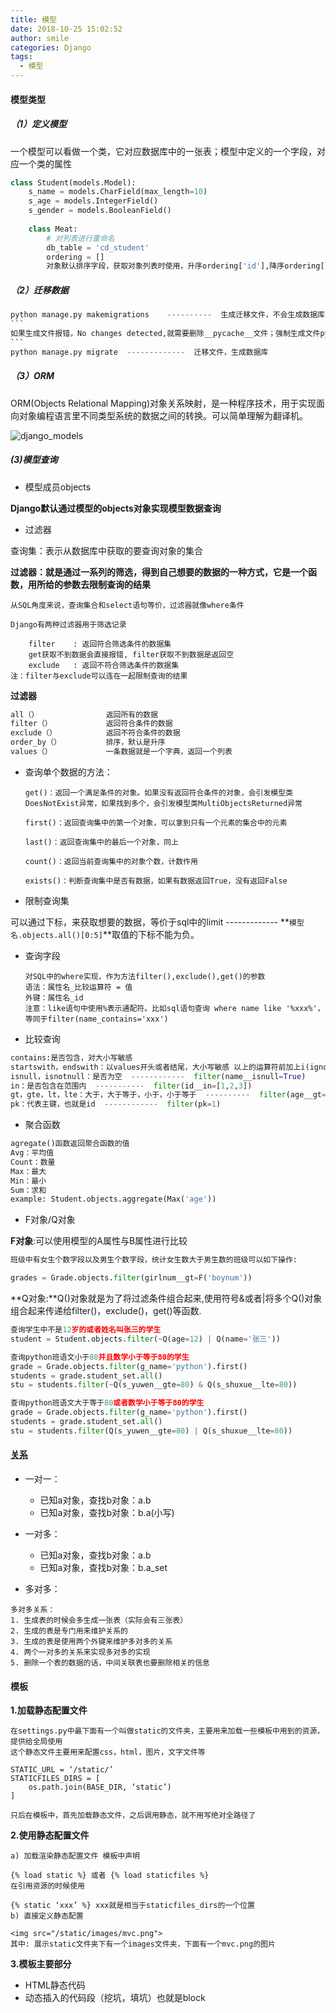```yaml
---
title: 模型
date: 2018-10-25 15:02:52
author: smile
categories: Django
tags: 
  - 模型
---
```



#### 模型类型

##### （1）定义模型

一个模型可以看做一个类，它对应数据库中的一张表；模型中定义的一个字段，对应一个类的属性

```python
class Student(models.Model):
    s_name = models.CharField(max_length=10)
    s_age = models.IntegerField()
    s_gender = models.BooleanField()
   
    class Meat:
        # 对列表进行重命名
        db_table = 'cd_student'
        ordering = []
        对象默认排序字段，获取对象列表时使用，升序ordering['id'],降序ordering['-id']
```

##### （2）迁移数据

```python
python manage.py makemigrations    ----------  生成迁移文件，不会生成数据库中的表
​```
如果生成文件报错，No changes detected,就需要删除__pycache__文件；强制生成文件python manage.py makemigrations xxx (xxx就是app的名称)；并删除数据库中app字段为XXX的数据。
​```
python manage.py migrate  -------------  迁移文件，生成数据库
```

##### （3）ORM

ORM(Objects Relational Mapping)对象关系映射，是一种程序技术，用于实现面向对象编程语言里不同类型系统的数据之间的转换。可以简单理解为翻译机。

![django_models](F:\gitee\web-img\django_models.jpg)

##### (3)模型查询

- 模型成员objects

**Django默认通过模型的objects对象实现模型数据查询**

- 过滤器

查询集：表示从数据库中获取的要查询对象的集合

**过滤器：就是通过一系列的筛选，得到自己想要的数据的一种方式，它是一个函数，用所给的参数去限制查询的结果**

```
从SQL角度来说，查询集合和select语句等价，过滤器就像where条件

Django有两种过滤器用于筛选记录

	filter	  : 返回符合筛选条件的数据集
	get获取不到数据会直接报错, filter获取不到数据是返回空
	exclude   : 返回不符合筛选条件的数据集
注：filter与exclude可以连在一起限制查询的结果
```

**过滤器**

```python
all（）               返回所有的数据
filter（）            返回符合条件的数据
exclude（）           返回不符合条件的数据
order_by（）          排序，默认是升序
values（）            一条数据就是一个字典，返回一个列表
```

- 查询单个数据的方法：

  ```
  get()：返回一个满足条件的对象。如果没有返回符合条件的对象，会引发模型类DoesNotExist异常，如果找到多个，会引发模型类MultiObjectsReturned异常
  
  first()：返回查询集中的第一个对象，可以拿到只有一个元素的集合中的元素
  
  last()：返回查询集中的最后一个对象，同上
  
  count()：返回当前查询集中的对象个数，计数作用
  
  exists()：判断查询集中是否有数据，如果有数据返回True，没有返回False
  
  ```

- 限制查询集

可以通过下标，来获取想要的数据，等价于sql中的limit   -------------   **`模型名.objects.all()[0:5]`**取值的下标不能为负。

- 查询字段



  ```
  对SQL中的where实现，作为方法filter(),exclude(),get()的参数
  语法：属性名_比较运算符 = 值
  外键：属性名_id
  注意：like语句中使用%表示通配符。比如sql语句查询 where name like '%xxx%'，等同于filter(name_contains='xxx')
  ```

- 比较查询

```python
contains:是否包含，对大小写敏感
startswith，endswith：以values开头或者结尾，大小写敏感 以上的运算符前加上i(ignore)就不区分大小写了
isnull，isnotnull：是否为空  ------------  filter(name__isnull=True)
in：是否包含在范围内  -----------  filter(id__in=[1,2,3])
gt，gte，lt，lte：大于，大于等于，小于，小于等于  ----------  filter(age__gt=10)
pk：代表主键，也就是id  ------------  filter(pk=1)
```

- 聚合函数

```python
agregate()函数返回聚合函数的值
Avg：平均值
Count：数量
Max：最大
Min：最小
Sum：求和
example: Student.objects.aggregate(Max('age'))
```

- F对象/Q对象

**F对象**:可以使用模型的A属性与B属性进行比较

```python
班级中有女生个数字段以及男生个数字段，统计女生数大于男生数的班级可以如下操作:

grades = Grade.objects.filter(girlnum__gt=F('boynum'))
```

**Q对象:**Q()对象就是为了将过滤条件组合起来,使用符号&或者|将多个Q()对象组合起来传递给filter()，exclude()，get()等函数.

```python
查询学生中不是12岁的或者姓名叫张三的学生
student = Student.objects.filter(~Q(age=12) | Q(name='张三'))

查询python班语文小于80并且数学小于等于80的学生
grade = Grade.objects.filter(g_name='python').first()
students = grade.student_set.all()
stu = students.filter(~Q(s_yuwen__gte=80) & Q(s_shuxue__lte=80))

查询python班语文大于等于80或者数学小于等于80的学生
grade = Grade.objects.filter(g_name='python').first()
students = grade.student_set.all()
stu = students.filter(Q(s_yuwen__gte=80) | Q(s_shuxue__lte=80))
```

#### [关系](https://github.com/JackChenSmile/web-frame/blob/master/django/3.1django_model_more.md)

- 一对一：
  - 已知a对象，查找b对象：a.b
  - 已知a对象，查找b对象：b.a(小写)
- 一对多：
  - 已知a对象，查找b对象：a.b
  - 已知a对象，查找b对象：b.a_set

- 多对多：

```
多对多关系：
1. 生成表的时候会多生成一张表（实际会有三张表）
2. 生成的表是专门用来维护关系的
3. 生成的表是使用两个外键来维护多对多的关系
4. 两个一对多的关系来实现多对多的实现　　　
5. 删除一个表的数据的话，中间关联表也要删除相关的信息
```

#### 模板

**1.加载静态配置文件**

```
在settings.py中最下面有一个叫做static的文件夹，主要用来加载一些模板中用到的资源，提供给全局使用
这个静态文件主要用来配置css，html，图片，文字文件等

STATIC_URL = ‘/static/’
STATICFILES_DIRS = [
    os.path.join(BASE_DIR, ‘static’)
]

只后在模板中，首先加载静态文件，之后调用静态，就不用写绝对全路径了
```

**2.使用静态配置文件**

```
a) 加载渲染静态配置文件 模板中声明

{% load static %} 或者 {% load staticfiles %}
在引用资源的时候使用

{% static ‘xxx’ %} xxx就是相当于staticfiles_dirs的一个位置
b) 直接定义静态配置

<img src="/static/images/mvc.png">
其中: 展示static文件夹下有一个images文件夹，下面有一个mvc.png的图片
```

**3.模板主要部分**

- HTML静态代码
- 动态插入的代码段（挖坑，填坑）也就是block

